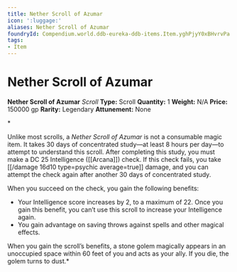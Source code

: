 ```yaml
---
title: Nether Scroll of Azumar
icon: ':luggage:'
aliases: Nether Scroll of Azumar
foundryId: Compendium.world.ddb-eureka-ddb-items.Item.yghPjyY0xBHvrvPa
tags:
- Item
---
```


# Nether Scroll of Azumar

**Nether Scroll of Azumar**
_Scroll_
**Type:** Scroll
**Quantity:** 1
**Weight:** N/A
**Price:** 150000 gp
**Rarity:** Legendary
**Attunement:** None

*<p>Unlike most scrolls, a *Nether Scroll of Azumar* is not a consumable magic item. It takes 30 days of concentrated study—at least 8 hours per day—to attempt to understand this scroll. After completing this study, you must make a DC 25 Intelligence ([[Arcana]]) check. If this check fails, you take  [[/damage 16d10 type=psychic average=true]] damage, and you can attempt the check again after another 30 days of concentrated study.

When you succeed on the check, you gain the following benefits:</p>
* Your Intelligence score increases by 2, to a maximum of 22. Once you gain this benefit, you can’t use this scroll to increase your Intelligence again.
* You gain advantage on saving throws against spells and other magical effects.

When you gain the scroll’s benefits, a stone golem magically appears in an unoccupied space within 60 feet of you and acts as your ally. If you die, the golem turns to dust.*